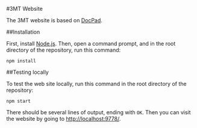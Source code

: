 #3MT Website

The 3MT website is based on [DocPad](http://docpad.org/).

##Installation

First, install [Node.js](http://nodejs.org/). Then, open a command prompt, and in the root directory of the repository, run this command:

    npm install

##Testing locally

To test the web site locally, run this command in the root directory of the repository:

    npm start

There should be several lines of output, ending with `OK`. Then you can visit the website by going to <http://localhost:9778/>.
